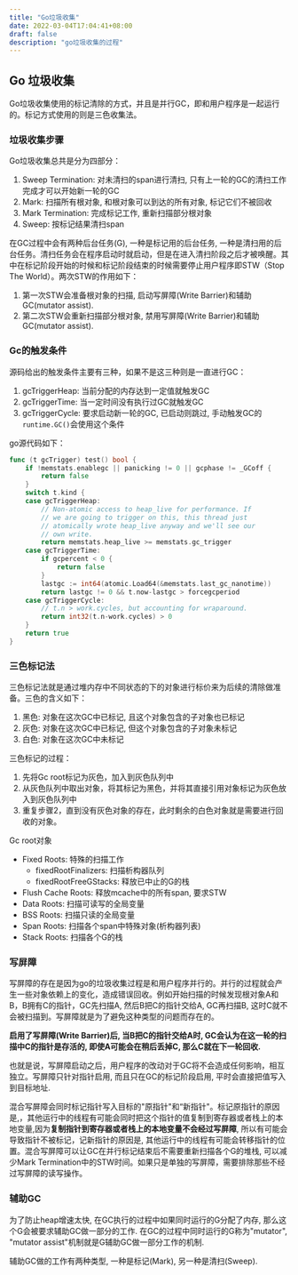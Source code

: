 ```yaml
---
title: "Go垃圾收集"
date: 2022-03-04T17:04:41+08:00
draft: false
description: "go垃圾收集的过程"
---
```


## Go 垃圾收集

Go垃圾收集使用的标记清除的方式，并且是并行GC，即和用户程序是一起运行的。标记方式使用的则是三色收集法。

### 垃圾收集步骤

Go垃圾收集总共是分为四部分：

1. Sweep Termination: 对未清扫的span进行清扫, 只有上一轮的GC的清扫工作完成才可以开始新一轮的GC
2. Mark: 扫描所有根对象, 和根对象可以到达的所有对象, 标记它们不被回收
3. Mark Termination: 完成标记工作, 重新扫描部分根对象
4. Sweep: 按标记结果清扫span

在GC过程中会有两种后台任务(G), 一种是标记用的后台任务, 一种是清扫用的后台任务。清扫任务会在程序启动时就启动，但是在进入清扫阶段之后才被唤醒。其中在标记阶段开始的时候和标记阶段结束的时候需要停止用户程序即STW（Stop The World）。两次STW的作用如下：

1. 第一次STW会准备根对象的扫描, 启动写屏障(Write Barrier)和辅助GC(mutator assist).
2. 第二次STW会重新扫描部分根对象, 禁用写屏障(Write Barrier)和辅助GC(mutator assist).

### Gc的触发条件

源码给出的触发条件主要有三种，如果不是这三种则是一直进行GC：

1. gcTriggerHeap: 当前分配的内存达到一定值就触发GC
2. gcTriggerTime: 当一定时间没有执行过GC就触发GC
3. gcTriggerCycle: 要求启动新一轮的GC, 已启动则跳过, 手动触发GC的`runtime.GC()`会使用这个条件

go源代码如下：

```go
func (t gcTrigger) test() bool {
	if !memstats.enablegc || panicking != 0 || gcphase != _GCoff {
		return false
	}
	switch t.kind {
	case gcTriggerHeap:
		// Non-atomic access to heap_live for performance. If
		// we are going to trigger on this, this thread just
		// atomically wrote heap_live anyway and we'll see our
		// own write.
		return memstats.heap_live >= memstats.gc_trigger
	case gcTriggerTime:
		if gcpercent < 0 {
			return false
		}
		lastgc := int64(atomic.Load64(&memstats.last_gc_nanotime))
		return lastgc != 0 && t.now-lastgc > forcegcperiod
	case gcTriggerCycle:
		// t.n > work.cycles, but accounting for wraparound.
		return int32(t.n-work.cycles) > 0
	}
	return true
}
```

### 三色标记法

三色标记法就是通过堆内存中不同状态的下的对象进行标价来为后续的清除做准备。三色的含义如下：

1. 黑色: 对象在这次GC中已标记, 且这个对象包含的子对象也已标记
2. 灰色: 对象在这次GC中已标记, 但这个对象包含的子对象未标记
3. 白色: 对象在这次GC中未标记

三色标记的过程：

1. 先将Gc root标记为灰色，加入到灰色队列中
2. 从灰色队列中取出对象，将其标记为黑色，并将其直接引用对象标记为灰色放入到灰色队列中
3. 重复步骤2，直到没有灰色对象的存在，此时剩余的白色对象就是需要进行回收的对象。

Gc  root对象

- Fixed Roots: 特殊的扫描工作
  - fixedRootFinalizers: 扫描析构器队列
  - fixedRootFreeGStacks: 释放已中止的G的栈
- Flush Cache Roots: 释放mcache中的所有span, 要求STW
- Data Roots: 扫描可读写的全局变量
- BSS Roots: 扫描只读的全局变量
- Span Roots: 扫描各个span中特殊对象(析构器列表)
- Stack Roots: 扫描各个G的栈

### 写屏障

写屏障的存在是因为go的垃圾收集过程是和用户程序并行的。并行的过程就会产生一些对象依赖上的变化，造成错误回收。例如开始扫描的时候发现根对象A和B，B拥有C的指针，GC先扫描A, 然后B把C的指针交给A, GC再扫描B, 这时C就不会被扫描到。写屏障就是为了避免这种类型的问题而存在的。

**启用了写屏障(Write Barrier)后, 当B把C的指针交给A时, GC会认为在这一轮的扫描中C的指针是存活的,
即使A可能会在稍后丢掉C, 那么C就在下一轮回收.**

也就是说，写屏障启动之后，用户程序的改动对于GC将不会造成任何影响，相互独立。写屏障只针对指针启用, 而且只在GC的标记阶段启用, 平时会直接把值写入到目标地址.

混合写屏障会同时标记指针写入目标的"原指针"和“新指针"。标记原指针的原因是,，其他运行中的线程有可能会同时把这个指针的值复制到寄存器或者栈上的本地变量,因为**复制指针到寄存器或者栈上的本地变量不会经过写屏障**, 所以有可能会导致指针不被标记，记新指针的原因是, 其他运行中的线程有可能会转移指针的位置。混合写屏障可以让GC在并行标记结束后不需要重新扫描各个G的堆栈, 可以减少Mark Termination中的STW时间。如果只是单独的写屏障，需要排除那些不经过写屏障的读写操作。

### 辅助GC

为了防止heap增速太快, 在GC执行的过程中如果同时运行的G分配了内存, 那么这个G会被要求辅助GC做一部分的工作.
在GC的过程中同时运行的G称为"mutator", "mutator assist"机制就是G辅助GC做一部分工作的机制.

辅助GC做的工作有两种类型, 一种是标记(Mark), 另一种是清扫(Sweep).
